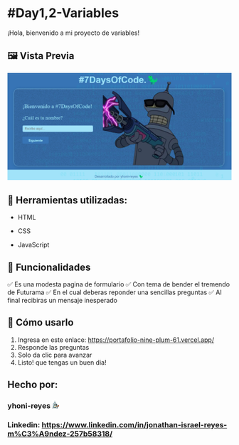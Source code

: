 # #Day1,2-Variables
¡Hola, bienvenido a mi proyecto de variables!

## 🖼️ Vista Previa
![Captura de pantalla](assets/bender-el-tremendo.jpeg)
 
## 🚀 Herramientas utilizadas:

* HTML

* CSS

* JavaScript

## 📌 Funcionalidades
✅ Es una modesta pagina de formulario
✅ Con tema de bender el tremendo de Futurama
✅ En el cual deberas reponder una sencillas preguntas
✅ Al final recibiras un mensaje inesperado

## 🎲 Cómo usarlo
1. Ingresa en este enlace:
https://portafolio-nine-plum-61.vercel.app/
2. Responde las preguntas
3. Solo da clic para avanzar
4. Listo! que tengas un buen dia! 

## Hecho por:

### yhoni-reyes ![logo](assets/bender.png)

### Linkedin: https://www.linkedin.com/in/jonathan-israel-reyes-m%C3%A9ndez-257b58318/

